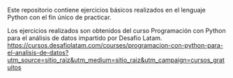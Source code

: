 Este repositorio contiene ejercicios básicos realizados en el lenguaje Python con el fin único de practicar.

Los ejercicios realizados son obtenidos del curso Programación con Python para el análisis de datos impartido por Desafio Latam.
https://cursos.desafiolatam.com/courses/programacion-con-python-para-el-analisis-de-datos?utm_source=sitio_raiz&utm_medium=sitio_raiz&utm_campaign=cursos_gratuitos
